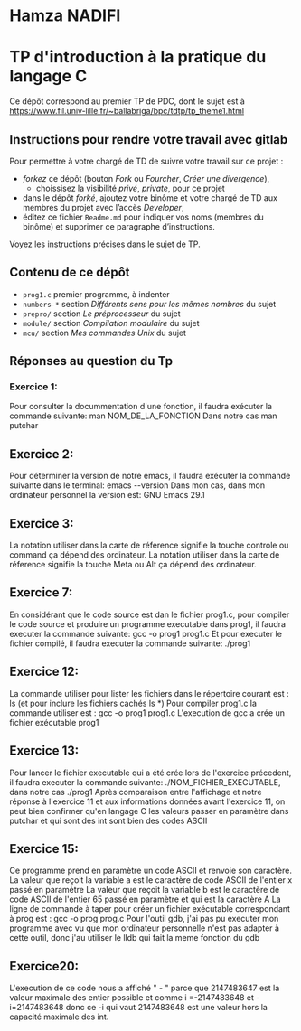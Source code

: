 # Hamza NADIFI


# TP d'introduction à la pratique du langage C

Ce dépôt correspond au premier TP de PDC, dont le sujet est à https://www.fil.univ-lille.fr/~ballabriga/bpc/tdtp/tp_theme1.html


##  Instructions pour rendre votre travail avec gitlab

Pour permettre à votre chargé de TD de suivre votre travail sur ce projet :

* *forkez* ce dépôt (bouton _Fork_ ou _Fourcher_, _Créer une divergence_),
  - choissisez la visibilité _privé_, _private_, pour ce projet 
* dans le dépôt *forké*, ajoutez votre binôme et votre chargé de TD aux
  membres du projet avec l’accès _Developer_,
* éditez ce fichier `Readme.md` pour indiquer vos noms (membres du
  binôme) et supprimer ce paragraphe d’instructions.

Voyez les instructions précises dans le sujet de TP. 

## Contenu de ce dépôt

* `prog1.c` premier programme, à indenter
* `numbers-*` section _Différents sens pour les mêmes nombres_ du sujet 
* `prepro/` section _Le préprocesseur_ du sujet 
* `module/` section _Compilation modulaire_ du sujet
* `mcu/` section _Mes commandes Unix_ du sujet 

## Réponses au question du Tp

### Exercice 1:

Pour consulter la docummentation d'une fonction, il faudra exécuter la commande suivante: man NOM_DE_LA_FONCTION
Dans notre cas man putchar

## Exercice 2:

Pour déterminer la version de notre emacs, il faudra exécuter la commande suivante dans le terminal: emacs --version
Dans mon cas, dans mon ordinateur personnel la version est: GNU Emacs 29.1

## Exercice 3:

La notation <C-> utiliser dans la carte de réference signifie la touche controle ou command ça dépend des ordinateur.
La notation <M-> utiliser dans la carte de réference signifie la touche Meta ou Alt ça dépend des ordinateur.

## Exercice 7:
En considérant que le code source est dan le fichier prog1.c, pour compiler le code source et produire un programme executable dans prog1, il faudra executer la commande suivante: gcc -o prog1 prog1.c
Et pour executer le fichier compilé, il faudra executer la commande suivante: ./prog1

## Exercice 12:
La commande utiliser pour lister les fichiers dans le répertoire courant est : ls (et pour inclure les fichiers cachés ls *)
Pour compiler prog1.c la commande utiliser est : gcc -o prog1 prog1.c
L'execution de gcc a crée un fichier exécutable prog1

## Exercice 13:
Pour lancer le fichier executable qui a été crée lors de l'exercice précedent, il faudra executer la commande suivante:
./NOM_FICHIER_EXECUTABLE, dans notre cas ./prog1
Après comparaison entre l'affichage et notre réponse à l'exercice 11 et aux informations données avant l'exercice 11, on peut bien confirmer qu'en langage C les valeurs passer en paramètre dans putchar et qui sont des int sont bien des codes ASCII

## Exercice 15:
Ce programme prend en paramètre un code ASCII et renvoie son caractère.
La valeur que reçoit la variable a est le caractère de code ASCII de l'entier x passé en paramètre
La valeur que reçoit la variable b est le caractère de code ASCII de l'entier 65 passé en paramètre et qui est la caractère A
La ligne de commande à taper pour créer un fichier exécutable correspondant à prog est : gcc -o prog prog.c
Pour l'outil gdb, j'ai pas pu executer mon programme avec vu que mon ordinateur personnelle n'est pas adapter à cette outil, donc j'au utiliser le lldb qui fait la meme fonction du gdb

## Exercice20:
L'execution de ce code nous a affiché " - " parce que 2147483647 est la valeur maximale des entier possible et comme i =-2147483648 et -i=2147483648 donc ce -i qui vaut 2147483648 est une valeur hors la capacité maximale des int.


